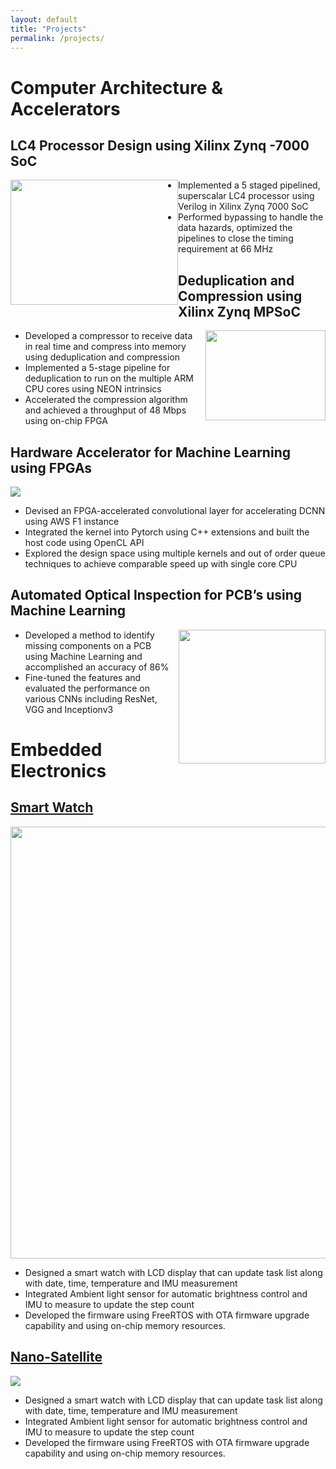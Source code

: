 ```yaml
---
layout: default
title: "Projects"
permalink: /projects/
---
```


# Computer Architecture & Accelerators

## LC4 Processor Design using Xilinx Zynq -7000 SoC
<img width="268" height="200" style="float: left" src="https://user-images.githubusercontent.com/47292036/175859921-fea6bfd6-0c09-430d-9d0c-4227c8a38c2c.jpg">

- Implemented a 5 staged pipelined, superscalar LC4 processor using Verilog in Xilinx Zynq 7000 SoC
- Performed bypassing to handle the data hazards, optimized the pipelines to close the timing requirement at 66 MHz

## Deduplication and Compression using Xilinx Zynq MPSoC

<img width="192" height="144" style="float: right; padding-left: 10px" src="https://user-images.githubusercontent.com/47292036/175859980-75bcda94-91a7-4e56-bd91-3ffd7bb17e9a.jpg">

- Developed a compressor to receive data in real time and compress into memory using deduplication and compression
- Implemented a 5-stage pipeline for deduplication to run on the multiple ARM CPU cores using NEON intrinsics
- Accelerated the compression algorithm and achieved a throughput of 48 Mbps using on-chip FPGA

## Hardware Accelerator for Machine Learning using FPGAs

<img src="https://user-images.githubusercontent.com/47292036/175862594-f177f116-2229-47cd-8401-d7eb089854c4.png">

- Devised an FPGA-accelerated convolutional layer for accelerating DCNN using AWS F1 instance
- Integrated the kernel into Pytorch using C++ extensions and built the host code using OpenCL API
- Explored the design space using multiple kernels and out of order queue techniques to achieve comparable speed up with single core CPU

## Automated Optical Inspection for PCB’s using Machine Learning

<img width="235" height="214" style="float: right; padding-left: 10px" src="https://user-images.githubusercontent.com/47292036/175860038-4d04849b-219d-43f8-9d7b-6be14443564b.jpg">

- Developed a method to identify missing components on a PCB using Machine Learning and accomplished an accuracy of 86%
- Fine-tuned the features and evaluated the performance on various CNNs including ResNet, VGG and Inceptionv3


<!-- ![99073](https://user-images.githubusercontent.com/47292036/175859851-11afc153-377d-4a8e-a4da-9dda6c7eed88.jpg) -->


<!-- ![Picture1](https://user-images.githubusercontent.com/47292036/175860086-a3a01d41-7010-436b-8c96-de2ff4804332.jpg) -->

<!-- ![three-kernel-highlight2](https://user-images.githubusercontent.com/47292036/175860285-6b71b7ab-fa65-4157-bf95-f9bddb437a13.png) -->

<!-- ![zcu102_2](https://user-images.githubusercontent.com/47292036/175860133-650a26a8-3668-42e5-aedf-c38f9001dbbc.jpg) -->

<!-- Transmitter & Receiver Chain Design using ADS

- Designed RF transmitter chain consisting of SSA, PA at 7 GHz with a gain of 24 dB and PAE of 25% using Keysight ADS
- Realized LNA with a noise figure of 1.34 dB and gain of 7 dB at 7 GHz, direction coupler with insertion loss less than 0.4 dB and 10 dB coupling using Keysight ADS and AWR -->

# Embedded Electronics
## [Smart Watch](https://devpost.com/software/protowatch-smart-device-on-your-wrist-that-also-tells-time)

<img width="1037" height="691" align="center" src="https://user-images.githubusercontent.com/47292036/175863845-760fd3b8-ea23-41be-817d-3cd7fe1b2b40.jpg">

- Designed a smart watch with LCD display that can update task list along with date, time, temperature and IMU measurement
- Integrated Ambient light sensor for automatic brightness control and IMU to measure to update the step count
- Developed the firmware using FreeRTOS with OTA firmware upgrade capability and using on-chip memory resources.

## [Nano-Satellite](https://parikshit.space/)

<img src="https://user-images.githubusercontent.com/47292036/175864687-cc297a71-b71f-4134-a98e-2499838ff5d4.jpg" style="float: center">

- Designed a smart watch with LCD display that can update task list along with date, time, temperature and IMU measurement
- Integrated Ambient light sensor for automatic brightness control and IMU to measure to update the step count
- Developed the firmware using FreeRTOS with OTA firmware upgrade capability and using on-chip memory resources.
